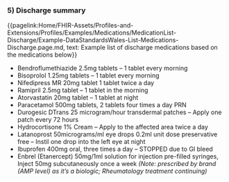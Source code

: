 ### 5) Discharge summary

{{pagelink:Home/FHIR-Assets/Profiles-and-Extensions/Profiles/Examples/Medications/MedicationList-Discharge/Example-DataStandardsWales-List-Medications-Discharge.page.md, text: Example list of discharge medications based on the medications below}}

* Bendroflumethiazide 2.5mg tablets – 1 tablet every morning
* Bisoprolol 1.25mg tablets – 1 tablet every morning  
* Nifedipress MR 20mg tablet 1 tablet twice a day  
* Ramipril 2.5mg tablet – 1 tablet in the morning  
* Atorvastatin 20mg tablet – 1 tablet at night  
* Paracetamol 500mg tablets, 2 tablets four times a day PRN 
* Durogesic DTrans 25 microgram/hour transdermal patches – Apply one patch every 72 hours 
* Hydrocortisone 1% Cream – Apply to the affected area twice a day  
* Latanoprost 50micrograms/ml eye drops 0.2ml unit dose preservative free – Instil one drop into the left eye at night  
* Ibuprofen 400mg oral, three times a day – STOPPED due to GI bleed 
* Enbrel (Etanercept) 50mg/1ml solution for injection pre-filled syringes, Inject 50mg subcutaneously once a week _(Note: prescribed by brand (AMP level) as it’s a biologic; Rheumatology treatment continuing)_